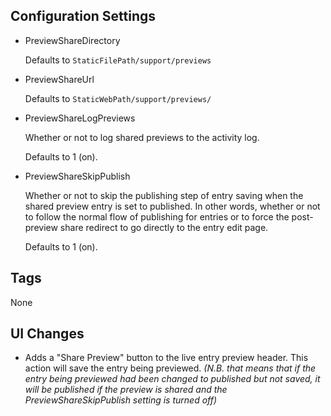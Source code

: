 
## Configuration Settings

* PreviewShareDirectory

  Defaults to `StaticFilePath/support/previews`
* PreviewShareUrl

  Defaults to `StaticWebPath/support/previews/`
* PreviewShareLogPreviews

  Whether or not to log shared previews to the activity log.
  
  Defaults to 1 (on).
  
* PreviewShareSkipPublish

  Whether or not to skip the publishing step of entry saving when the shared preview entry is set to published.  In other words, whether or not to follow the normal flow of publishing for entries or to force the post-preview share redirect to go directly to the entry edit page.
  
  Defaults to 1 (on).

## Tags

None

## UI Changes

* Adds a "Share Preview" button to the live entry preview header.  This action will save the entry being previewed. _(N.B. that means that if the entry being previewed had been changed to published but not saved, it *will* be published if the preview is shared and the PreviewShareSkipPublish setting is turned off)_
